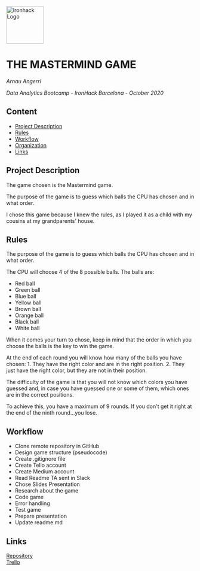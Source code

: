 <img src="https://bit.ly/2VnXWr2" alt="Ironhack Logo" width="100"/>

# THE MASTERMIND GAME
*Arnau Angerri*

*Data Analytics Bootcamp - IronHack Barcelona - October 2020*

## Content
- [Project Description](#project-description)
- [Rules](#rules)
- [Workflow](#workflow)
- [Organization](#organization)
- [Links](#links)

## Project Description

The game chosen is the Mastermind game.

The purpose of the game is to guess which balls the CPU has chosen and in what order. 

I chose this game because I knew the rules, as I played it as a child with my cousins at my grandparents' house.

## Rules

The purpose of the game is to guess which balls the CPU has chosen and in what order.

The CPU will choose 4 of the 8 possible balls. The balls are:

- Red ball
- Green ball
- Blue ball
- Yellow ball
- Brown ball
- Orange ball
- Black ball
- White ball

When it comes your turn to chose, keep in mind that the order in which you choose the balls is the key to win the game.

At the end of each round you will know how many of the balls you have chosen:
     1. They have the right color and are in the right position.
     2. They just have the right color, but they are not in their position.

The difficulty of the game is that you will not know which colors you have guessed and, in case you have guessed one or some of them, which ones are in the correct positions.

To achieve this, you have a maximum of 9 rounds. If you don't get it right at the end of the ninth round...you lose.

## Workflow

- Clone remote repository in GitHub
- Design game structure (pseudocode)
- Create .gitignore file
- Create Tello account
- Create Medium account
- Read Readme TA sent in Slack
- Chose Slides Presentation
- Research about the game
- Code game
- Error handling
- Test game
- Prepare presentation
- Update readme.md

## Links

[Repository](https://github.com/angerri86/Project-Week-1-Build-Your-Own-Game)  
[Trello](https://trello.com/angerri8/mastermind)  
